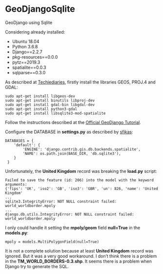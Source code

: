 # GeoDjangoSqlite
GeoDjango using Sqlite

Considering already installed:

- Ubuntu 18.04
- Python 3.6.8
- Django==2.2.7
- pkg-resources==0.0.0
- pytz==2019.3
- spatialite==0.0.3
- sqlparse==0.3.0

As described at [Techiediaries](https://href.li/?https://www.techiediaries.com/django-gis-geodjango/), firstly install the libraries GEOS, PROJ.4 and GDAL:

    sudo apt-get install libgeos-dev
    sudo apt-get install binutils libproj-dev
    sudo apt-get install gdal-bin libgdal-dev
    sudo apt-get install python3-gdal
    sudo apt-get install libsqlite3-mod-spatialite

Follow the instructions described at the [Official GeoDjango Tutorial](https://href.li/?https://docs.djangoproject.com/pt-br/2.2/ref/contrib/gis/tutorial/).

Configure the DATABASE in **settings.py** as described by [sfikas](https://href.li/?https://github.com/Archaeocomputers/geodjango-sqlite/blob/master/geodjangoSpatialite/geodjangoSpatialite/settings.py):

    DATABASES = {
        'default': {
            'ENGINE': 'django.contrib.gis.db.backends.spatialite',
            'NAME': os.path.join(BASE_DIR, 'db.sqlite3'),
        }
     }

Unfortunately, the **United Kingdom** record was breaking the **load.py** script:

    Failed to save the feature (id: 206) into the model with the keyword arguments:
    {'fips': 'UK', 'iso2': 'GB', 'iso3': 'GBR', 'un': 826, 'name': 'United Kingdom'
    ...
    sqlite3.IntegrityError: NOT NULL constraint failed: world_worldborder.mpoly
    ...
    django.db.utils.IntegrityError: NOT NULL constraint failed: world_worldborder.mpoly

I only could handle it setting the **mpoly/geom** field **null=True** in the **models.py**:

    mpoly = models.MultiPolygonField(null=True)

It is not a complete solution because at least **United Kingdom** record was ignored. But it was a very good workaround. I don’t think there is a problem in the **TM_WORLD_BORDERS-0.3.shp**. It seems there is a problem when Django try to generate the SQL.
